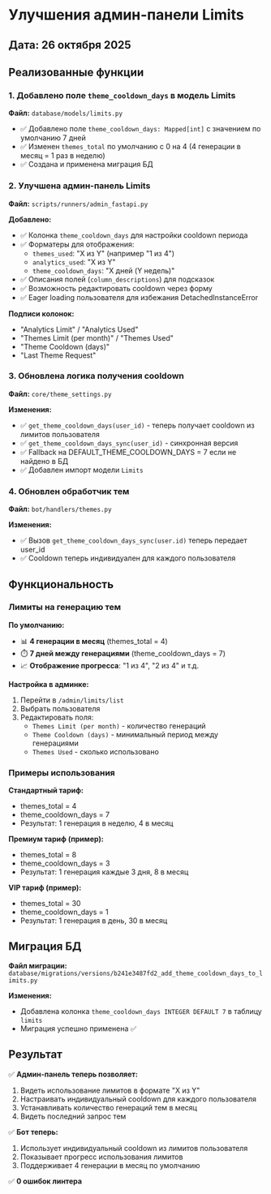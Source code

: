 # Улучшения админ-панели Limits

## Дата: 26 октября 2025

## Реализованные функции

### 1. Добавлено поле `theme_cooldown_days` в модель Limits

**Файл:** `database/models/limits.py`

- ✅ Добавлено поле `theme_cooldown_days: Mapped[int]` с значением по умолчанию 7 дней
- ✅ Изменен `themes_total` по умолчанию с 0 на 4 (4 генерации в месяц = 1 раз в неделю)
- ✅ Создана и применена миграция БД

### 2. Улучшена админ-панель Limits

**Файл:** `scripts/runners/admin_fastapi.py`

**Добавлено:**
- ✅ Колонка `theme_cooldown_days` для настройки cooldown периода
- ✅ Форматеры для отображения:
  - `themes_used`: "X из Y" (например "1 из 4")
  - `analytics_used`: "X из Y"
  - `theme_cooldown_days`: "X дней (Y недель)"
- ✅ Описания полей (`column_descriptions`) для подсказок
- ✅ Возможность редактировать cooldown через форму
- ✅ Eager loading пользователя для избежания DetachedInstanceError

**Подписи колонок:**
- "Analytics Limit" / "Analytics Used"
- "Themes Limit (per month)" / "Themes Used"
- "Theme Cooldown (days)"
- "Last Theme Request"

### 3. Обновлена логика получения cooldown

**Файл:** `core/theme_settings.py`

**Изменения:**
- ✅ `get_theme_cooldown_days(user_id)` - теперь получает cooldown из лимитов пользователя
- ✅ `get_theme_cooldown_days_sync(user_id)` - синхронная версия
- ✅ Fallback на DEFAULT_THEME_COOLDOWN_DAYS = 7 если не найдено в БД
- ✅ Добавлен импорт модели `Limits`

### 4. Обновлен обработчик тем

**Файл:** `bot/handlers/themes.py`

**Изменения:**
- ✅ Вызов `get_theme_cooldown_days_sync(user.id)` теперь передает user_id
- ✅ Cooldown теперь индивидуален для каждого пользователя

## Функциональность

### Лимиты на генерацию тем

**По умолчанию:**
- 📊 **4 генерации в месяц** (themes_total = 4)
- ⏱️ **7 дней между генерациями** (theme_cooldown_days = 7)
- 📈 **Отображение прогресса**: "1 из 4", "2 из 4" и т.д.

**Настройка в админке:**
1. Перейти в `/admin/limits/list`
2. Выбрать пользователя
3. Редактировать поля:
   - `Themes Limit (per month)` - количество генераций
   - `Theme Cooldown (days)` - минимальный период между генерациями
   - `Themes Used` - сколько использовано

### Примеры использования

**Стандартный тариф:**
- themes_total = 4
- theme_cooldown_days = 7
- Результат: 1 генерация в неделю, 4 в месяц

**Премиум тариф (пример):**
- themes_total = 8
- theme_cooldown_days = 3
- Результат: 1 генерация каждые 3 дня, 8 в месяц

**VIP тариф (пример):**
- themes_total = 30
- theme_cooldown_days = 1
- Результат: 1 генерация в день, 30 в месяц

## Миграция БД

**Файл миграции:** `database/migrations/versions/b241e3487fd2_add_theme_cooldown_days_to_limits.py`

**Изменения:**
- Добавлена колонка `theme_cooldown_days INTEGER DEFAULT 7` в таблицу `limits`
- Миграция успешно применена ✅

## Результат

✅ **Админ-панель теперь позволяет:**
1. Видеть использование лимитов в формате "X из Y"
2. Настраивать индивидуальный cooldown для каждого пользователя
3. Устанавливать количество генераций тем в месяц
4. Видеть последний запрос тем

✅ **Бот теперь:**
1. Использует индивидуальный cooldown из лимитов пользователя
2. Показывает прогресс использования лимитов
3. Поддерживает 4 генерации в месяц по умолчанию

✅ **0 ошибок линтера**


